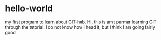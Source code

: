 # hello-world
my first program to learn about GIT-hub.
Hi, this is amit parmar learning GIT through the tutorial. I do not know how i head it, but I think I am going fairly good. 
